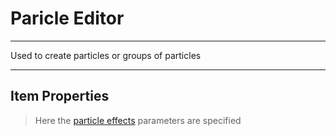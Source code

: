 # Paricle Editor

___

Used to create particles or groups of particles

___

## Item Properties

> Here the [particle effects]() parameters are specified

